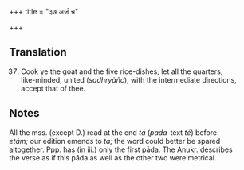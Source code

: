 +++
title = "३७ अजं च"

+++
## Translation
37. Cook ye the goat and the five rice-dishes; let all the quarters,  
like-minded, united (*sadhryàñc*), with the intermediate directions,  
accept that of thee.

## Notes
All the mss. (except D.) read at the end *tá* (*pada*-text *té*) before  
*etám;* our edition emends to *ta;* the word could better be spared  
altogether. Ppp. has (in iii.) only the first pāda. The Anukr. describes  
the verse as if this pāda as well as the other two were metrical.
